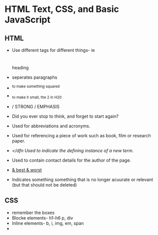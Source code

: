 # HTML Text, CSS, and Basic JavaScript

## HTML
* Use different tags for different things- ie <h1></h1> heading
* <p></p> seperates paragraphs
* <sup> to make something squared
* <sub> to make it small, the 2 in H20
* <strong> </strong> / <em> </em>
  STRONG / EMPHASIS
* <blockquote> </blockquote>
  Did you ever stop to think, and forget to start again?

* <abbr> </abbr>
  Used for abbreviations and acronyms.
* <cite> </cite>
 Used for referencing a piece of work such as book, film or research paper.
* <dfn> </dfn
  Used to indicate the defining instance of a new term.
* <address> </address>
  Used to contain contact details for the author of the page.
* <ins> <ins> & <del> </del>
  best & worst
* <s> </s>
  Indicates something something that is no longer acuurate or relevant (but that should not be deleted)

## CSS
* remember the boxes
* Blocke elements- h1-h6 p, div
* Inline elements- b, i, img, em, span
* <style> usually sits in the <head>
* When building a site with more than one page, you should you an external CSS style sheet 

## Basic JavaScript 
* * A script is a series of instructions that a computer can follow one-by-one. Each step is known as a statement, it's green.
* **Code Block** pink curly braces indicate start/end of a code block.
* JavaScript is case sensitive.
* Statements are instructions and each one starts on a new line.
* Statemetns can be organized into **code blocks**. Some statements are surrounded by curly braces.
* Write comments to explain what my code deos!!!
* Multi-line comments start with /* and end with */ anything between the characters isn't processed by JavaScript. They are pink in color.
* Sinlge-line comments are anything that follows //. They are gray in color.
* var quantity; var = **variable keyword**, quantity = variable name
* quantity = 3; quantity = variable name, 3 = variable value
* You should write comments to explain what your code does.
/* this is javascript comment*/ for multi line comment
// this is javascript comment for single line comment

#### Data Types
* Numeric- decimals and whole numbers
* String Data- Letters and characters
* Boolean Data- true or false values only
* JavaScript variable examples pg 63-68

#### Rules for naming variables
1. Name must begin with a letter, dollar sign or underscore, **NOT A NUMBER**
1. Name may contain letters, numbers, $, or ____.
1. Cannot use keywords or reserved words. Keywords tell the interpreter what to do, ie var is a keyword. Reserved words are words that may be used in future versions of JavaScript.
1. CASE SENSITIVE
1. Use a similar name to what it's storing. ie firstName might be used to store a person's first name. lastName for last name.
1. If the variable is more than one word, use capitals for first letter of following words. ie myNameIsKyel. 
* all lower case is considered camel case. mynameiskyel. Do not use for variables.

## Operators and Loops

## Comparison Operators:
 == equals
 != not equal to
 <'>/<'> 
 === strict equal to
 !== strict not equal to
 >= greater than or equal to
 <= less than or equal to
* comparison operators usually return single values of true or false. 

## Logical Operators:
* Logical operators allow you to compare the results of more than one comparison operator.

**Comparison Operator** ie (5 < 2)

**Logical Operators** ((5 < 2) && (2 >= 3))
**&&** is logical operator; tests more than one condition. If **both** expressions evaluate to true, then it returns true. If just one is false, then it returns false.

**||** logical or; this operator tests at least one condition. If either expression return true, then the expression returns true. If **both** return false, then the expression is false. 

**!** logical not; this operator takes a single Boolean value and inverts it. !(2 < 1) returns true. 2 is greater than 1, but the ! makes this true.


**Loops**
* While Loops: We don't know how many times the could should run, you can use a while loop. 
* For Loop: You know how many time you're going to execute code.
 i = i + 1 is the same as i++ 
 i = i - 1 is the same as i--
* loops generally start at 0, industry standard

**Data Types**
* int - integer only numbers, not special characters at all. ie 93
* string - uses other characters. ie '93' is considered string
* boolean - true or false only
